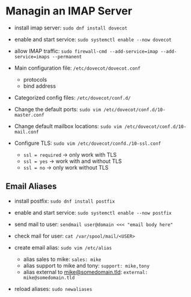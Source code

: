 # Managin an IMAP Server

- install imap server: `sudo dnf install dovecot`
- enable and start service: `sudo systemctl enable --now dovecot`
- allow IMAP traffic: `sudo firewall-cmd --add-service=imap --add-service=imaps --permanent`

- Main configuration file: `/etc/dovecot/dovecot.conf`
  - protocols
  - bind address
- Categorized config files: `/etc/dovecot/conf.d/`

- Change the default ports: `sudo vim /etc/dovecot/conf.d/10-master.conf`
- Change default mailbox locations: `sudo vim /etc/dovecot/conf.d/10-mail.conf`
- Configure TLS: `sudo vim /etc/dovecot/confd./10-ssl.conf`
  - `ssl = required` -> only work with TLS
  - `ssl = yes` -> work with and without TLS
  - `ssl = no` -> only work without TLS

## Email Aliases

- install postfix: `sudo dnf install postfix`
- enable and start service: `sudo systemctl enable --now postfix`

- send mail to user: `sendmail user@domain <<< "email body here"`
- check mail for user: `cat /var/spool/mail/<USER>`

- create email alias: `sudo vim /etc/alias`
  - alias sales to mike: `sales: mike`
  - alias support to mike and tony: `support: mike,tony`
  - alias external to mike@somedomain.tld: `external: mike@somedomain.tld`

- reload aliases: `sudo newaliases`
